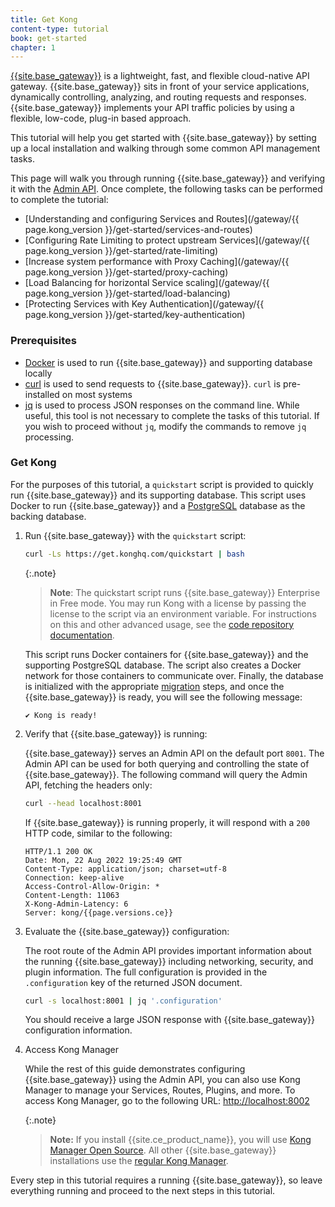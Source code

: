 ```yaml
---
title: Get Kong
content-type: tutorial
book: get-started
chapter: 1
---
```


[{{site.base_gateway}}](/gateway/latest/) is a lightweight, fast, and flexible cloud-native API gateway. 
{{site.base_gateway}} sits in front of your service applications, dynamically controlling, analyzing, and 
routing requests and responses. {{site.base_gateway}} implements your API traffic policies 
by using a flexible, low-code, plug-in based approach. 

This tutorial will help you get started with {{site.base_gateway}} by setting up a local installation
and walking through some common API management tasks. 

This page will walk you through running {{site.base_gateway}} and verifying it with the
[Admin API](/gateway/latest/admin-api). Once complete, the following tasks 
can be performed to complete the tutorial:

* [Understanding and configuring Services and Routes](/gateway/{{ page.kong_version }}/get-started/services-and-routes)
* [Configuring Rate Limiting to protect upstream Services](/gateway/{{ page.kong_version }}/get-started/rate-limiting)
* [Increase system performance with Proxy Caching](/gateway/{{ page.kong_version }}/get-started/proxy-caching)
* [Load Balancing for horizontal Service scaling](/gateway/{{ page.kong_version }}/get-started/load-balancing)
* [Protecting Services with Key Authentication](/gateway/{{ page.kong_version }}/get-started/key-authentication)

### Prerequisites

* [Docker](https://docs.docker.com/get-docker/) is used to run {{site.base_gateway}} and supporting database locally
* [curl](https://curl.se/) is used to send requests to {{site.base_gateway}}. `curl` is pre-installed on most systems
* [jq](https://stedolan.github.io/jq/) is used to process JSON responses on the command line. While useful, this tool is 
not necessary to complete the tasks of this tutorial. If you wish to proceed without `jq`, modify the commands to
remove `jq` processing.

### Get Kong

For the purposes of this tutorial, a `quickstart` script is provided to quickly run {{site.base_gateway}} and its supporting database.
This script uses Docker to run {{site.base_gateway}} and a [PostgreSQL](https://www.postgresql.org/) database as the backing database.

1. Run {{site.base_gateway}} with the `quickstart` script:

   ```sh
   curl -Ls https://get.konghq.com/quickstart | bash
   ```

   {:.note}
   > **Note**: The quickstart script runs {{site.base_gateway}} Enterprise in Free mode. You may run Kong with a license by passing the license to the script via an environment variable. For instructions on this and other advanced usage, see the [code repository documentation](https://github.com/Kong/get.konghq.com).

   This script runs Docker containers for {{site.base_gateway}} and the supporting PostgreSQL database.
   The script also creates a Docker network for those containers to communicate over. Finally, the database is 
   initialized with the appropriate [migration](/gateway/latest/reference/cli/#kong-migrations) steps, 
   and once the {{site.base_gateway}} is ready, you will see the following message:

   ```text
   ✔ Kong is ready!
   ```

1. Verify that {{site.base_gateway}} is running:

   {{site.base_gateway}} serves an Admin API on the default port `8001`. The Admin API can be used for
   both querying and controlling the state of {{site.base_gateway}}. The following command
   will query the Admin API, fetching the headers only:

   ```sh
   curl --head localhost:8001
   ```

   If {{site.base_gateway}} is running properly, it will respond with a `200` HTTP code, similar to the following: 

   ```text
   HTTP/1.1 200 OK
   Date: Mon, 22 Aug 2022 19:25:49 GMT
   Content-Type: application/json; charset=utf-8
   Connection: keep-alive
   Access-Control-Allow-Origin: *
   Content-Length: 11063
   X-Kong-Admin-Latency: 6
   Server: kong/{{page.versions.ce}}
   ```

1. Evaluate the {{site.base_gateway}} configuration:

   The root route of the Admin API provides important information about the running 
   {{site.base_gateway}} including networking, security, and plugin information. The full 
   configuration is provided in the `.configuration` key of the returned JSON document.

   ```sh
   curl -s localhost:8001 | jq '.configuration'
   ```

   You should receive a large JSON response with {{site.base_gateway}} configuration information.

1. Access Kong Manager
   
    While the rest of this guide demonstrates configuring {{site.base_gateway}} using the Admin API, you can also use Kong Manager to manage your Services, Routes, Plugins, and more. To access Kong Manager, go to the following URL: [http://localhost:8002](http://localhost:8002)

    {:.note}
    > **Note:** If you install {{site.ce_product_name}}, you will use [Kong Manager Open Source](/gateway/{{page.kong_version}}/kong-manager-oss/). All other {{site.base_gateway}} installations use the [regular Kong Manager](/gateway/{{page.kong_version}}/kong-manager/).

Every step in this tutorial requires a running {{site.base_gateway}}, so leave
everything running and proceed to the next steps in this tutorial.

